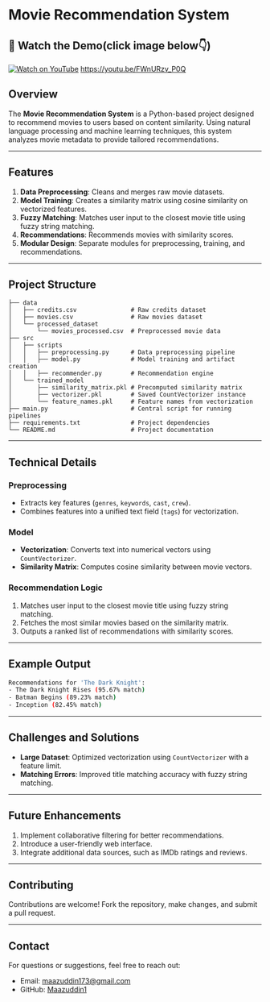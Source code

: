 # Movie Recommendation System

## 🎥 Watch the Demo(click image below👇)

[![Watch on YouTube](https://img.youtube.com/vi/NcmXkE907io/0.jpg)](https://www.youtube.com/watch?v=NcmXkE907io)
https://youtu.be/FWnURzv_P0Q

## Overview
The **Movie Recommendation System** is a Python-based project designed to recommend movies to users based on content similarity. Using natural language processing and machine learning techniques, this system analyzes movie metadata to provide tailored recommendations.

---

## Features
1. **Data Preprocessing**: Cleans and merges raw movie datasets.
2. **Model Training**: Creates a similarity matrix using cosine similarity on vectorized features.
3. **Fuzzy Matching**: Matches user input to the closest movie title using fuzzy string matching.
4. **Recommendations**: Recommends movies with similarity scores.
5. **Modular Design**: Separate modules for preprocessing, training, and recommendations.

---

## Project Structure
```
├── data
│   ├── credits.csv               # Raw credits dataset
│   ├── movies.csv                # Raw movies dataset
│   └── processed_dataset
│       └── movies_processed.csv  # Preprocessed movie data
├── src
│   ├── scripts
│   │   ├── preprocessing.py      # Data preprocessing pipeline
│   │   ├── model.py              # Model training and artifact creation
│   │   ├── recommender.py        # Recommendation engine
│   └── trained_model
│       ├── similarity_matrix.pkl # Precomputed similarity matrix
│       ├── vectorizer.pkl        # Saved CountVectorizer instance
│       └── feature_names.pkl     # Feature names from vectorization
├── main.py                       # Central script for running pipelines
├── requirements.txt              # Project dependencies
└── README.md                     # Project documentation
```



---

## Technical Details
### Preprocessing
- Extracts key features (`genres`, `keywords`, `cast`, `crew`).
- Combines features into a unified text field (`tags`) for vectorization.

### Model
- **Vectorization**: Converts text into numerical vectors using `CountVectorizer`.
- **Similarity Matrix**: Computes cosine similarity between movie vectors.

### Recommendation Logic
1. Matches user input to the closest movie title using fuzzy string matching.
2. Fetches the most similar movies based on the similarity matrix.
3. Outputs a ranked list of recommendations with similarity scores.

---

## Example Output
```bash
Recommendations for 'The Dark Knight':
- The Dark Knight Rises (95.67% match)
- Batman Begins (89.23% match)
- Inception (82.45% match)
```

---

## Challenges and Solutions
- **Large Dataset**: Optimized vectorization using `CountVectorizer` with a feature limit.
- **Matching Errors**: Improved title matching accuracy with fuzzy string matching.

---

## Future Enhancements
1. Implement collaborative filtering for better recommendations.
2. Introduce a user-friendly web interface.
3. Integrate additional data sources, such as IMDb ratings and reviews.

---

## Contributing
Contributions are welcome! Fork the repository, make changes, and submit a pull request.

---

## Contact
For questions or suggestions, feel free to reach out:
- Email: [maazuddin173@gmail.com](mailto:maazuddin173@gmail.com)
- GitHub: [Maazuddin1](https://github.com/Maazuddin1)
